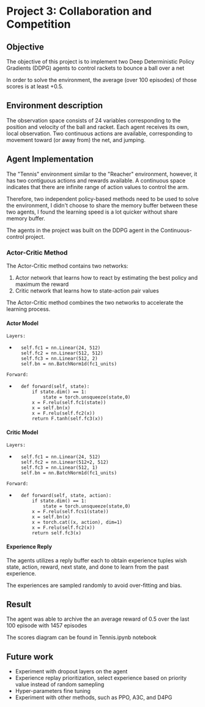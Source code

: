 # Project 3: Collaboration and Competition


## Objective
The objective of this project is to implement two Deep Deterministic Policy Gradients (DDPG) agents to control rackets to bounce a ball over a net

In order to solve the environment, the average (over 100 episodes) of those scores is at least +0.5.

## Environment description 
The observation space consists of 24 variables corresponding to the position and velocity of the ball and racket. Each agent receives its own, local observation. Two continuous actions are available, corresponding to movement toward (or away from) the net, and jumping. 

## Agent Implementation

The "Tennis" environment similar to the "Reacher" environment, however, it has two contiguous actions and rewards available. A continuous space indicates that there are infinite range of action values to control the arm.

Therefore, two independent policy-based methods need to be used to solve the environment, I didn't choose to share the memory buffer between these two agents, I found the learning speed is a lot quicker without share memory buffer.

The agents in the project was built on the DDPG agent in the Continuous-control project.

### Actor-Critic Method

The Actor-Critic method contains two networks:

1. Actor network that learns how to react by estimating the best policy and maximum the reward
2. Critic network that learns how to state-action pair values

The Actor-Critic method combines the two networks to accelerate the learning process.

#### Actor Model

`Layers:`
-       self.fc1 = nn.Linear(24, 512)
        self.fc2 = nn.Linear(512, 512)
        self.fc3 = nn.Linear(512, 2)
        self.bn = nn.BatchNorm1d(fc1_units)
`Forward:`
-       def forward(self, state):
            if state.dim() == 1:
                state = torch.unsqueeze(state,0)
            x = F.relu(self.fc1(state))
            x = self.bn(x)
            x = F.relu(self.fc2(x))
            return F.tanh(self.fc3(x))


#### Critic Model
`Layers:`
-       self.fc1 = nn.Linear(24, 512)
        self.fc2 = nn.Linear(512+2, 512)
        self.fc3 = nn.Linear(512, 1)
        self.bn = nn.BatchNorm1d(fc1_units)
`Forward:`
-       def forward(self, state, action):
            if state.dim() == 1:
                state = torch.unsqueeze(state,0)
            x = F.relu(self.fcs1(state))
            x = self.bn(x)
            x = torch.cat((x, action), dim=1)
            x = F.relu(self.fc2(x))
            return self.fc3(x)


#### Experience Reply

The agents utilizes a reply buffer each to obtain experience tuples wish state, action, reward, next state, and done to learn from the past experience.

The experiences are sampled randomly to avoid over-fitting and bias.

## Result

The agent was able to archive the an average reward of 0.5 over the last 100 episode with 1457 episodes

The scores diagram can be found in Tennis.ipynb notebook

## Future work
- Experiment with dropout layers on the agent
- Experience replay prioritization, select experience based on priority value instead of random samepling
- Hyper-parameters fine tuning
- Experiment with other methods, such as PPO, A3C, and D4PG



